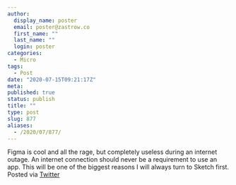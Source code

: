 ```yaml
---
author:
  display_name: poster
  email: poster@zastrow.co
  first_name: ""
  last_name: ""
  login: poster
categories:
  - Micro
tags:
  - Post
date: "2020-07-15T09:21:17Z"
meta:
published: true
status: publish
title: ""
type: post
slug: 877
aliases:
  - /2020/07/877/
---
```

<p>Figma is cool and all the rage, but completely useless during an internet outage. An internet connection should never be a requirement to use an app. This will be one of the biggest reasons I will always turn to Sketch first. Posted via <a href="http://twitter.com/zastrow/status/1283382386546348035">Twitter</a></p>

